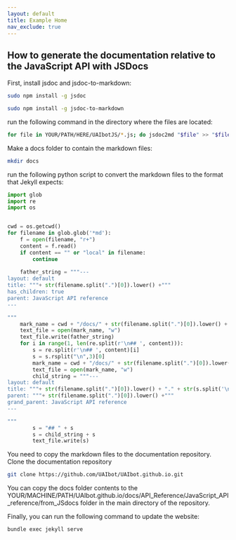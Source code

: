 ```yaml
---
layout: default
title: Example Home
nav_exclude: true
---
```


## How to generate the documentation relative to the JavaScript API with JSDocs

First, install jsdoc and jsdoc-to-markdown:

```bash
sudo npm install -g jsdoc
```

```bash
sudo npm install -g jsdoc-to-markdown
```

run the following command in the directory where the files are located:

```bash
for file in YOUR/PATH/HERE/UAIbotJS/*.js; do jsdoc2md "$file" >> "$file".md; done

```

Make a docs folder to contain the markdown files:

```bash
mkdir docs
```

run the following python script to convert the markdown files to the format that Jekyll expects:

```python
import glob
import re
import os


cwd = os.getcwd()
for filename in glob.glob('*md'):
    f = open(filename, "r+")
    content = f.read()
    if content == "" or "local" in filename:
        continue
    
    father_string = """---
layout: default
title: """+ str(filename.split(".")[0]).lower() +"""
has_children: true
parent: JavaScript API reference
---

"""
    mark_name = cwd + "/docs/" + str(filename.split(".")[0]).lower() + ".md"
    text_file = open(mark_name, "w")
    text_file.write(father_string)
    for i in range(1, len(re.split(r'\n## ', content))):
        s = re.split(r'\n## ', content)[i]
        s = s.rsplit("\n",3)[0]
        mark_name = cwd + "/docs/" + str(filename.split(".")[0]).lower() + "." + str(s.split('\n', 1)[0]).split()[0] + ".md"
        text_file = open(mark_name, "w")
        child_string = """---
layout: default
title: """+ str(filename.split(".")[0]).lower() + "." + str(s.split('\n', 1)[0]).split()[0] +"""
parent: """+ str(filename.split(".")[0]).lower() +"""
grand_parent: JavaScript API reference
---

"""     
        s = "## " + s
        s = child_string + s
        text_file.write(s)
```

You need to copy the markdown files to the documentation repository. Clone the documentation repository

```bash
git clone https://github.com/UAIbot/UAIbot.github.io.git
``` 

You can copy the docs folder contents to the YOUR/MACHINE/PATH/UAIbot.github.io/docs/API_Reference/JavaScript_API_reference/from_JSdocs folder in the main directory of the repository.

Finally, you can run the following command to update the website:

```bash
bundle exec jekyll serve
```